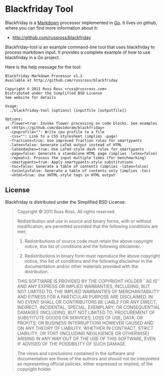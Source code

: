 Blackfriday Tool
=================

Blackfriday is a [Markdown][1] processor implemented in [Go][2]. It
lives on github, where you can find more information about it:

* <http://github.com/russross/blackfriday>

Blackfriday-tool is an example command-line tool that uses
blackfriday to process markdown input. It provides a complete
example of how to use blackfriday in a Go project.

Here is the help message for the tool:

    Blackfriday Markdown Processor v1.1
    Available at http://github.com/russross/blackfriday

    Copyright © 2011 Russ Ross <russ@russross.com>
    Distributed under the Simplified BSD License
    See website for details

    Usage:
      ./blackfriday-tool [options] [inputfile [outputfile]]

    Options:
      -flower=true: Invoke flower processing on code blocks. See examples at <https://github.com/davidoram/blackfriday>
      -cpuprofile="": Write cpu profile to a file
      -css="": Link to a CSS stylesheet (implies -page)
      -fractions=true: Use improved fraction rules for smartypants
      -latex=false: Generate LaTeX output instead of HTML
      -latexdashes=true: Use LaTeX-style dash rules for smartypants
      -page=false: Generate a standalone HTML page (implies -latex=false)
      -repeat=1: Process the input multiple times (for benchmarking)
      -smartypants=true: Apply smartypants-style substitutions
      -toc=false: Generate a table of contents (implies -latex=false)
      -toconly=false: Generate a table of contents only (implies -toc)
      -xhtml=true: Use XHTML-style tags in HTML output


License
-------

Blackfriday is distributed under the Simplified BSD License:

> Copyright © 2011 Russ Ross. All rights reserved.
> 
> Redistribution and use in source and binary forms, with or without modification, are
> permitted provided that the following conditions are met:
> 
>    1. Redistributions of source code must retain the above copyright notice, this list of
>       conditions and the following disclaimer.
> 
>    2. Redistributions in binary form must reproduce the above copyright notice, this list
>       of conditions and the following disclaimer in the documentation and/or other materials
>       provided with the distribution.
> 
> THIS SOFTWARE IS PROVIDED BY THE COPYRIGHT HOLDER ``AS IS'' AND ANY EXPRESS OR IMPLIED
> WARRANTIES, INCLUDING, BUT NOT LIMITED TO, THE IMPLIED WARRANTIES OF MERCHANTABILITY AND
> FITNESS FOR A PARTICULAR PURPOSE ARE DISCLAIMED. IN NO EVENT SHALL <COPYRIGHT HOLDER> OR
> CONTRIBUTORS BE LIABLE FOR ANY DIRECT, INDIRECT, INCIDENTAL, SPECIAL, EXEMPLARY, OR
> CONSEQUENTIAL DAMAGES (INCLUDING, BUT NOT LIMITED TO, PROCUREMENT OF SUBSTITUTE GOODS OR
> SERVICES; LOSS OF USE, DATA, OR PROFITS; OR BUSINESS INTERRUPTION) HOWEVER CAUSED AND ON
> ANY THEORY OF LIABILITY, WHETHER IN CONTRACT, STRICT LIABILITY, OR TORT (INCLUDING
> NEGLIGENCE OR OTHERWISE) ARISING IN ANY WAY OUT OF THE USE OF THIS SOFTWARE, EVEN IF
> ADVISED OF THE POSSIBILITY OF SUCH DAMAGE.
> 
> The views and conclusions contained in the software and documentation are those of the
> authors and should not be interpreted as representing official policies, either expressed
> or implied, of the copyright holder.


   [1]: http://daringfireball.net/projects/markdown/ "Markdown"
   [2]: http://golang.org/ "Go Language"
   [3]: http://github.com/tanoku/upskirt "Upskirt"

